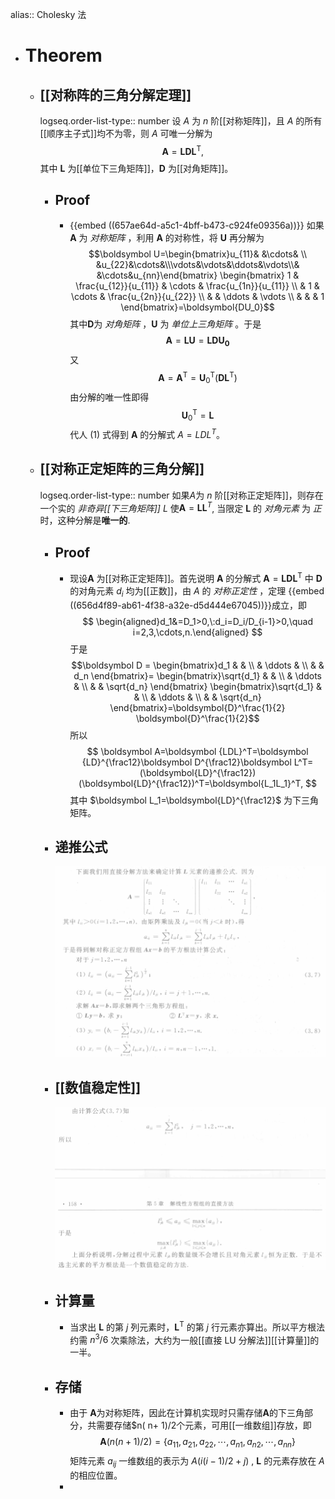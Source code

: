 alias:: Cholesky 法

- # Theorem
	- ## [[对称阵的三角分解定理]]
	  logseq.order-list-type:: number
	  设 $A$ 为 $n$ 阶[[对称矩阵]]，且 $A$ 的所有[[顺序主子式]]均不为零，则 $A$ 可唯一分解为
	  $$
	  \boldsymbol A=\mathrm{\boldsymbol{LDL}}^{\mathrm{T}},
	  $$
	  其中 $\boldsymbol L$ 为[[单位下三角矩阵]]，$\boldsymbol D$ 为[[对角矩阵]]。
		- ## Proof
			- {{embed ((657ae64d-a5c1-4bff-b473-c924fe09356a))}}
			  如果 $\boldsymbol A$ 为 *对称矩阵* ，利用 $\boldsymbol A$ 的对称性，将 $\boldsymbol U$ 再分解为
			  $$\boldsymbol U=\begin{bmatrix}u_{11}& &\cdots& \\ &u_{22}&\cdots&\\\vdots&\vdots&\ddots&\vdots\\& &\cdots&u_{nn}\end{bmatrix}
			  \begin{bmatrix}
			  1 & \frac{u_{12}}{u_{11}}  & \cdots & \frac{u_{1n}}{u_{11}} \\
			  & 1 & \cdots & \frac{u_{2n}}{u_{22}}  \\
			  & & \ddots & \vdots \\
			  & & & 1
			  \end{bmatrix}=\boldsymbol{DU_0}$$
			  其中$\boldsymbol D$为 *对角矩阵* ，$\boldsymbol U$ 为 *单位上三角矩阵* 。于是
			  $$
			  \boldsymbol A=\boldsymbol{LU}=\boldsymbol{LDU_0} \tag{1}
			  $$
			  又
			  $$
			  \boldsymbol{A}=\boldsymbol A^{\mathrm{T}}=\boldsymbol U_0^{\mathrm{T}}(\boldsymbol 
			   D\boldsymbol L^{\mathrm{T}})
			  $$
			  由分解的唯一性即得
			  $$\boldsymbol  U_0^\mathrm{T}=\boldsymbol L$$
			  代人 $(1)$ 式得到 $\boldsymbol A$ 的分解式 $A=LDL^T$。
	- ## [[对称正定矩阵的三角分解]]
	  logseq.order-list-type:: number
	  如果$A$为 $n$ 阶[[对称正定矩阵]]，则存在一个实的 *非奇异[[下三角矩阵]]* $L$ 使$\boldsymbol A=\boldsymbol{LL}^T$, 当限定 $\boldsymbol L$ 的 *对角元素* 为 *正* 时，这种分解是**唯一的**.
		- ## Proof
			- 现设$\boldsymbol A$ 为[[对称正定矩阵]]。首先说明 $\boldsymbol A$ 的分解式 $\boldsymbol A=\boldsymbol{LDL}^{\mathrm{T}}$ 中 $\boldsymbol D$ 的对角元素 $d_i$ 均为[[正数]]，由 $A$ 的 *对称正定性* ，定理
			  {{embed ((656d4f89-ab61-4f38-a32e-d5d444e67045))}}成立，即
			  $$
			  \begin{aligned}d_1&=D_1>0,\:d_i=D_i/D_{i-1}>0,\quad i=2,3,\cdots,n.\end{aligned}
			  $$
			  于是
			  $$\boldsymbol D = 
			  \begin{bmatrix}d_1 & & \\
			  & \ddots & \\
			  & &  d_n
			  \end{bmatrix}=
			  \begin{bmatrix}\sqrt{d_1} & & \\
			  & \ddots & \\
			  & &  \sqrt{d_n}
			  \end{bmatrix}
			  \begin{bmatrix}\sqrt{d_1} & & \\
			  & \ddots & \\
			  & &  \sqrt{d_n}
			  \end{bmatrix}=\boldsymbol{D}^\frac{1}{2} \boldsymbol{D}^\frac{1}{2}$$
			  所以
			  $$
			  \boldsymbol A=\boldsymbol {LDL}^T=\boldsymbol {LD}^{\frac12}\boldsymbol D^{\frac12}\boldsymbol L^T=(\boldsymbol{LD}^{\frac12})(\boldsymbol{LD}^{\frac12})^T=\boldsymbol{L_1L_1}^T,
			  $$
			  其中 $\boldsymbol L_1=\boldsymbol{LD}^{\frac12}$ 为下三角矩阵。
		- ## 递推公式
		  ![image.png](../assets/image_1702562660009_0.png)
		- ## [[数值稳定性]]
		  ![image.png](../assets/image_1702562776043_0.png)
		- ## 计算量
			- 当求出 $\boldsymbol L$ 的第 $j$ 列元素时，$\boldsymbol L^\mathrm{T}$ 的第 $j$ 行元素亦算出。所以平方根法约需 $n^3/6$ 次乘除法，大约为一般[[直接 LU 分解法]][[计算量]]的一半。
		- ## 存储
			- 由于 $\boldsymbol A$为对称矩阵，因此在计算机实现时只需存储$\boldsymbol A$的下三角部分，共需要存储$n( n+ 1)/2个元素，可用[[一维数组]]存放，即
			  $$\boldsymbol A(n(n+1)/2)=\{a_{11},a_{21},a_{22},\cdots,a_{n1},a_{n2},\cdots,a_{nn}\}$$
			  矩阵元素 $a_{ij}$ 一维数组的表示为 $A(i(i-1)/2+j)$ , $\boldsymbol L$ 的元素存放在 $A$ 的相应位置。
			-